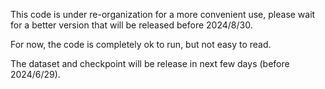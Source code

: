 This code is under re-organization for a more convenient use, please wait for a better version that will be released before 2024/8/30.

For now, the code is completely ok to run, but not easy to read.

The dataset and checkpoint will be release in next few days (before 2024/6/29).
